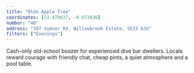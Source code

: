 ```yaml
---
title: "Olde Apple Tree"
coordinates: [51.479637, -0.073836]
number: "40"
address: "107 Sumner Rd, Willowbrook Estate, SE15 6JU"
filters: ["Evenings"]
---
```


Cash-only old-school boozer for experienced dive bar dwellers. Locals reward courage with friendly chat, cheap pints, a quiet atmosphere and a pool table.
